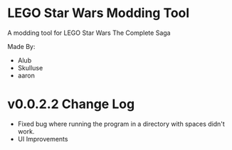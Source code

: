 # LEGO Star Wars Modding Tool
A modding tool for LEGO Star Wars The Complete Saga

Made By:
 - Alub
 - Skulluse
 - aaron

# v0.0.2.2 Change Log
 - Fixed bug where running the program in a directory with spaces didn't work.
 - UI Improvements

